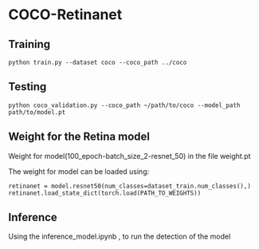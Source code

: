 # COCO-Retinanet
## Training
```
python train.py --dataset coco --coco_path ../coco 
```
## Testing 
```
python coco_validation.py --coco_path ~/path/to/coco --model_path path/to/model.pt
```
## Weight for the Retina model 
Weight for model(100_epoch-batch_size_2-resnet_50) in the file weight.pt

The weight for model can be loaded using:
```
retinanet = model.resnet50(num_classes=dataset_train.num_classes(),)
retinanet.load_state_dict(torch.load(PATH_TO_WEIGHTS))
```
## Inference
Using the  inference_model.ipynb , to run the detection of the model 
